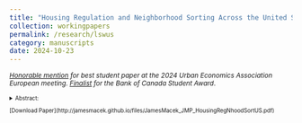 ```yaml
---
title: "Housing Regulation and Neighborhood Sorting Across the United States <br> (Job Market Paper)"
collection: workingpapers
permalink: /research/lswus
category: manuscripts
date: 2024-10-23
---
```

<small>*[Honorable mention](https://urbaneconomics.org/meetings/awards.html) for best student paper at the 2024 Urban Economics Association European meeting*. 
       *[Finalist](https://www.bankofcanada.ca/wp-content/uploads/2014/11/2024-bank-canada-student-paper-award.pdf) for the Bank of Canada Student Award*.<small> 
<details><summary>Abstract:</summary>
<br/>
<small> In this paper, I consider the effect of minimum lot size regulation on welfare and urban structure. I
show that minimal lots are the most expensive in the low-density neighborhoods of productive cities
relative to others, and this can explain the sorting on income into these cities and neighborhoods.
Motivated by this evidence, I construct a general equilibrium model in which households of heterogeneous
incomes choose cities and neighborhoods, value affluent neighbors, and are burdened differently
by regulation. A counterfactual deregulation exercise shows significant and progressive welfare gains
for renting households (9% of income) that offset the losses to landowners (17% of land values). The
exercise also reveals two surprising results. First, any productivity gains that occur from the expansion
of productive cities is largely nullified by the out-migration of affluent households who prefer regulated
neighborhoods. Second, deregulation exacerbates the costs of the neighborhood choice externality arising
from the demand for affluent neighbors, but only slightly. These results suggest that
the most important consequence of deregulating housing markets is increasing housing affordability.
Other counterfactual exercises underscore cities’ lack of incentives to unilaterally deregulate and show
a significant opportunity for improved spatial targeting. </small>
</details>
<br/>
[Download Paper](http://jamesmacek.github.io/files/JamesMacek_JMP_HousingRegNhoodSortUS.pdf)